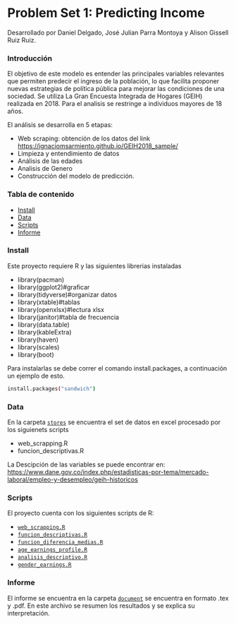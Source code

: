 # Problem Set 1: Predicting Income
Desarrollado por Daniel Delgado, José Julian Parra Montoya y Alison Gissell Ruiz Ruiz.

### Introducción

El objetivo de este modelo es entender las principales variables relevantes que permiten predecir el ingreso de la población, lo que facilita proponer nuevas estrategias de política pública para mejorar las condiciones de una sociedad. Se utiliza La Gran Encuesta Integrada de Hogares (GEIH) realizada en 2018. Para el analisis se restringe a individuos mayores de 18 años. 

El análisis se desarrolla en 5 etapas:

* Web scraping: obtención de los datos del link https://ignaciomsarmiento.github.io/GEIH2018_sample/
* Limpieza y entendimiento de datos
* Análisis de las edades
* Analisis de Genero
* Construcción del modelo de predicción.

### Tabla de contenido
-  [Install](#install)
-  [Data](#data)
-  [Scripts](#scripts)
-  [Informe](#informe)

### Install

Este proyecto requiere R y las siguientes librerias instaladas

* library(pacman)
* library(ggplot2)#graficar
* library(tidyverse)#organizar datos
* library(xtable)#tablas
* library(openxlsx)#lectura xlsx
* library(janitor)#tabla de frecuencia
* library(data.table)
* library(kableExtra)
* library(haven)
* library(scales)
* library(boot)

Para instalarlas se debe correr el comando install.packages, a continuación un ejemplo de esto.

```bash
install.packages("sandwich")
```

### Data

En la carpeta [`stores`](https://github.com/AlisonRuiz/Predicting-Income/tree/main/stores) se encuentra el set de datos en excel procesado por los siguienets scripts

* web_scrapping.R
* funcion_descriptivas.R

La Descipción de las variables se puede encontrar en:  https://www.dane.gov.co/index.php/estadisticas-por-tema/mercado-laboral/empleo-y-desempleo/geih-historicos


### Scripts

El proyecto cuenta con los siguientes scripts de R:

* [`web_scrapping.R`](https://github.com/AlisonRuiz/Predicting-Income/blob/main/scripts/web_scrapping.R)
* [`funcion_descriptivas.R`](https://github.com/AlisonRuiz/Predicting-Income/blob/main/scripts/funcion_descriptivas.R)
* [`funcion_diferencia_medias.R`](https://github.com/AlisonRuiz/Predicting-Income/blob/main/scripts/funcion_diferencia_medias.R)
* [`age_earnings_profile.R`](https://github.com/AlisonRuiz/Predicting-Income/blob/main/scripts/age_earnings_profile.R)
* [`analisis_descriptivo.R`](https://github.com/AlisonRuiz/Predicting-Income/blob/main/scripts/analisis_descriptivo.R)
* [`gender_earnings.R`](https://github.com/AlisonRuiz/Predicting-Income/blob/main/scripts/gender_earnings.R)

### Informe

El informe se encuentra en la carpeta [`document`](https://github.com/AlisonRuiz/Predicting-Income/blob/main/document/solucion_taller_1.tex) se encuentra en formato .tex y .pdf. En este archivo se resumen los resultados y se explica su interpretación.
